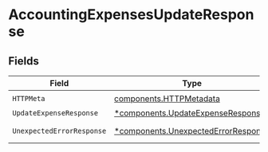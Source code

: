 # AccountingExpensesUpdateResponse


## Fields

| Field                                                                                     | Type                                                                                      | Required                                                                                  | Description                                                                               |
| ----------------------------------------------------------------------------------------- | ----------------------------------------------------------------------------------------- | ----------------------------------------------------------------------------------------- | ----------------------------------------------------------------------------------------- |
| `HTTPMeta`                                                                                | [components.HTTPMetadata](../../models/components/httpmetadata.md)                        | :heavy_check_mark:                                                                        | N/A                                                                                       |
| `UpdateExpenseResponse`                                                                   | [*components.UpdateExpenseResponse](../../models/components/updateexpenseresponse.md)     | :heavy_minus_sign:                                                                        | Expenses                                                                                  |
| `UnexpectedErrorResponse`                                                                 | [*components.UnexpectedErrorResponse](../../models/components/unexpectederrorresponse.md) | :heavy_minus_sign:                                                                        | Unexpected error                                                                          |
